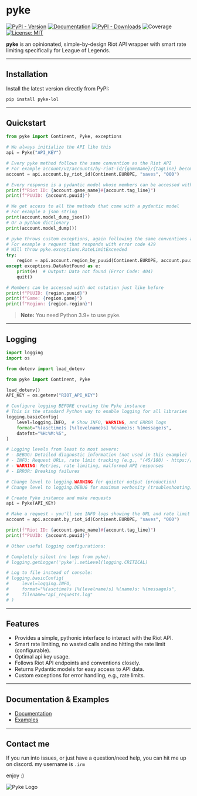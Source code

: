 # pyke

[![PyPI - Version](https://img.shields.io/pypi/v/pyke-lol)](https://pypi.org/project/pyke-lol/)
[![Documentation](https://img.shields.io/badge/Documentation-blue)](https://diodemusic.github.io/pyke/)
[![PyPI - Downloads](https://img.shields.io/pypi/dm/pyke-lol)](https://pypi.org/project/pyke-lol/)
![Coverage](https://img.shields.io/badge/Coverage-94%25-brightgreen.svg)
[![License: MIT](https://img.shields.io/badge/License-MIT-yellow.svg)](https://github.com/diodemusic/pyke/blob/main/LICENCE.txt)

**pyke** is an opinionated, simple-by-design Riot API wrapper with smart rate limiting specifically for League of Legends.

---

## Installation

Install the latest version directly from PyPI:

```bash
pip install pyke-lol
```

---

## Quickstart

```py
from pyke import Continent, Pyke, exceptions

# We always initialize the API like this
api = Pyke("API_KEY")

# Every pyke method follows the same convention as the Riot API
# For example account/v1/accounts/by-riot-id/{gameName}/{tagLine} becomes the following
account = api.account.by_riot_id(Continent.EUROPE, "saves", "000")

# Every response is a pydantic model whose members can be accessed with dot notation
print(f"Riot ID: {account.game_name}#{account.tag_line}")
print(f"PUUID: {account.puuid}")

# We get access to all the methods that come with a pydantic model
# For example a json string
print(account.model_dump_json())
# Or a python dictionary
print(account.model_dump())

# pyke throws custom exceptions, again following the same conventions as the Riot API
# For example a request that responds with error code 429
# Will throw pyke.exceptions.RateLimitExceeded
try:
    region = api.account.region_by_puuid(Continent.EUROPE, account.puuid)
except exceptions.DataNotFound as e:
    print(e)  # Output: Data not found (Error Code: 404)
    quit()

# Members can be accessed with dot notation just like before
print(f"PUUID: {region.puuid}")
print(f"Game: {region.game}")
print(f"Region: {region.region}")
```

> **Note:** You need Python 3.9+ to use pyke.

---

## Logging

```py
import logging
import os

from dotenv import load_dotenv

from pyke import Continent, Pyke

load_dotenv()
API_KEY = os.getenv("RIOT_API_KEY")

# Configure logging BEFORE creating the Pyke instance
# This is the standard Python way to enable logging for all libraries
logging.basicConfig(
    level=logging.INFO,  # Show INFO, WARNING, and ERROR logs
    format="%(asctime)s [%(levelname)s] %(name)s: %(message)s",
    datefmt="%H:%M:%S",
)

# Logging levels from least to most severe:
# - DEBUG: Detailed diagnostic information (not used in this example)
# - INFO: Request URLs, rate limit tracking (e.g., "(45/100) - https://...")
# - WARNING: Retries, rate limiting, malformed API responses
# - ERROR: Breaking failures

# Change level to logging.WARNING for quieter output (production)
# Change level to logging.DEBUG for maximum verbosity (troubleshooting)

# Create Pyke instance and make requests
api = Pyke(API_KEY)

# Make a request - you'll see INFO logs showing the URL and rate limit status
account = api.account.by_riot_id(Continent.EUROPE, "saves", "000")

print(f"Riot ID: {account.game_name}#{account.tag_line}")
print(f"PUUID: {account.puuid}")

# Other useful logging configurations:

# Completely silent (no logs from pyke):
# logging.getLogger('pyke').setLevel(logging.CRITICAL)

# Log to file instead of console:
# logging.basicConfig(
#     level=logging.INFO,
#     format="%(asctime)s [%(levelname)s] %(name)s: %(message)s",
#     filename="api_requests.log"
# )
```

---

## Features

- Provides a simple, pythonic interface to interact with the Riot API.
- Smart rate limiting, no wasted calls and no hitting the rate limit (configurable).
- Optimal api key usage.
- Follows Riot API endpoints and conventions closely.
- Returns Pydantic models for easy access to API data.
- Custom exceptions for error handling, e.g., rate limits.

---

## Documentation & Examples

- [Documentation](https://diodemusic.github.io/pyke/pyke.html)
- [Examples](https://github.com/diodemusic/pyke/tree/master/examples)

---

## Contact me

If you run into issues, or just have a question/need help, you can hit me up on discord.
my username is `.irm`

enjoy :)

![Pyke Logo](https://github.com/diodemusic/pyke/blob/main/assets/logo.png?raw=true)

